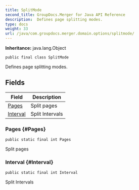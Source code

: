 ```yaml
---
title: SplitMode
second_title: GroupDocs.Merger for Java API Reference
description:  Defines page splitting modes.
type: docs
weight: 33
url: /java/com.groupdocs.merger.domain.options/splitmode/
---
```

**Inheritance:**
java.lang.Object
```
public final class SplitMode
```

Defines page splitting modes.
## Fields

| Field | Description |
| --- | --- |
| [Pages](#Pages) | Split pages |
| [Interval](#Interval) | Split Intervals |
### Pages {#Pages}
```
public static final int Pages
```


Split pages

### Interval {#Interval}
```
public static final int Interval
```


Split Intervals

